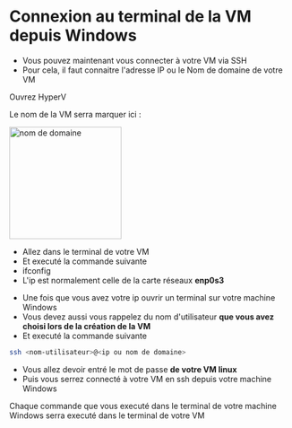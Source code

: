 # Connexion au terminal de la VM depuis Windows

- Vous pouvez maintenant vous connecter à votre VM via SSH
- Pour cela, il faut connaitre l'adresse IP ou le Nom de domaine de votre VM

<tabs>
    <tab title="Nom de domaine VM">
        <p>Ouvrez HyperV</p>
        <p>Le nom de la VM serra marquer ici :</p>
        <img src="nom_de_domaine.png" alt="nom de domaine" height="200"/>
    </tab>
    <tab title="Adresse ip">
        <ul>
            <li>Allez dans le terminal de votre VM</li>
            <li>Et executé la commande suivante</li>
            <li>
                <code-block lang="bash">ifconfig</code-block>
            </li>
            <li>L'ip est normalement celle de la carte réseaux <b>enp0s3</b></li>
        </ul>
    </tab>
</tabs>

- Une fois que vous avez votre ip ouvrir un terminal sur votre machine Windows
- Vous devez aussi vous rappelez du nom d'utilisateur **que vous avez choisi lors de la création de la VM**
- Et executé la commande suivante

```bash
ssh <nom-utilisateur>@<ip ou nom de domaine>
```

- Vous allez devoir entré le mot de passe **de votre VM linux**
- Puis vous serrez connecté à votre VM en ssh depuis votre machine Windows

Chaque commande que vous executé dans le terminal de votre machine Windows serra executé dans le terminal de votre VM